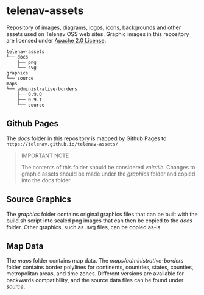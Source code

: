 
# telenav-assets

Repository of images, diagrams, logos, icons, backgrounds and other assets used on Telenav OSS web sites.
Graphic images in this repository are licensed under [Apache 2.0 License](graphics/LICENSE).

    telenav-assets
    └── docs
        ├── png
        └── svg
    graphics
    └── source
    maps
    └── administrative-borders
        ├── 0.9.0
        ├── 0.9.1
        └── source

## Github Pages

The *docs* folder in this repository is mapped by Github Pages to `https://telenav.github.io/telenav-assets/`

> IMPORTANT NOTE
> 
> The contents of this folder should be considered *volatile*.
> Changes to graphic assets should be made under the *graphics* 
> folder and copied into the *docs* folder.

## Source Graphics

The *graphics* folder contains original graphics files that can be built
with the build.sh script into scaled png images that can then be copied
to the *docs* folder. Other graphics, such as .svg files, can be copied as-is.

## Map Data

The *maps* folder contains map data. The *maps/administrative-borders* folder
contains border polylines for continents, countries, states, counties,
metropolitan areas, and time zones. Different versions are available for backwards
compatibility, and the source data files can be found under *source*.
